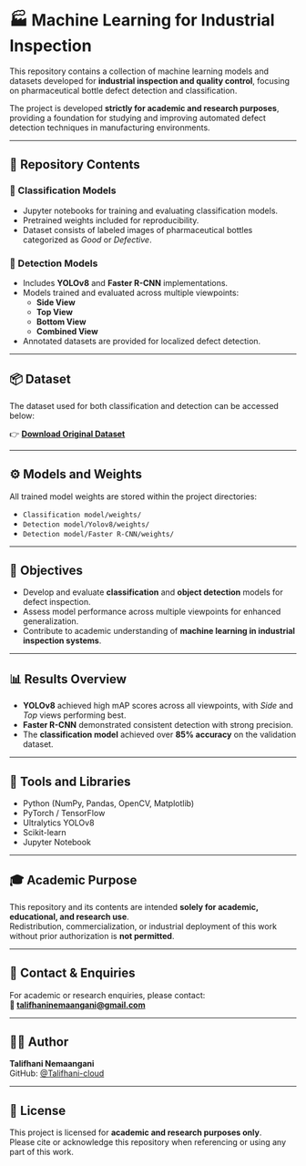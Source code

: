 # 🏭 Machine Learning for Industrial Inspection

This repository contains a collection of machine learning models and datasets developed for **industrial inspection and quality control**, focusing on pharmaceutical bottle defect detection and classification.

The project is developed **strictly for academic and research purposes**, providing a foundation for studying and improving automated defect detection techniques in manufacturing environments.

---

## 📂 Repository Contents

### 🔹 Classification Models
- Jupyter notebooks for training and evaluating classification models.
- Pretrained weights included for reproducibility.
- Dataset consists of labeled images of pharmaceutical bottles categorized as *Good* or *Defective*.

### 🔹 Detection Models
- Includes **YOLOv8** and **Faster R-CNN** implementations.
- Models trained and evaluated across multiple viewpoints:
  - **Side View**
  - **Top View**
  - **Bottom View**
  - **Combined View**
- Annotated datasets are provided for localized defect detection.

---

## 📦 Dataset

The dataset used for both classification and detection can be accessed below:

👉 **[Download Original Dataset](https://drive.google.com/drive/folders/1WxkK6sdmGOCMZgY8wXui_Eav5Qov-9-C?usp=drive_link)**



---

## ⚙️ Models and Weights

All trained model weights are stored within the project directories:
- `Classification model/weights/`
- `Detection model/Yolov8/weights/`
- `Detection model/Faster R-CNN/weights/`

---

## 🧠 Objectives

- Develop and evaluate **classification** and **object detection** models for defect inspection.  
- Assess model performance across multiple viewpoints for enhanced generalization.  
- Contribute to academic understanding of **machine learning in industrial inspection systems**.

---

## 📊 Results Overview

- **YOLOv8** achieved high mAP scores across all viewpoints, with *Side* and *Top* views performing best.  
- **Faster R-CNN** demonstrated consistent detection with strong precision.  
- The **classification model** achieved over **85% accuracy** on the validation dataset.

---

## 🧩 Tools and Libraries

- Python (NumPy, Pandas, OpenCV, Matplotlib)
- PyTorch / TensorFlow
- Ultralytics YOLOv8
- Scikit-learn
- Jupyter Notebook

---

## 🎓 Academic Purpose

This repository and its contents are intended **solely for academic, educational, and research use**.  
Redistribution, commercialization, or industrial deployment of this work without prior authorization is **not permitted**.

---

## 📧 Contact & Enquiries

For academic or research enquiries, please contact:  
**📩 talifhaninemaangani@gmail.com**

---

## 🧑‍💻 Author
**Talifhani Nemaangani**  
GitHub: [@Talifhani-cloud](https://github.com/Talifhani-cloud)

---

## 📜 License
This project is licensed for **academic and research purposes only**.  
Please cite or acknowledge this repository when referencing or using any part of this work.

